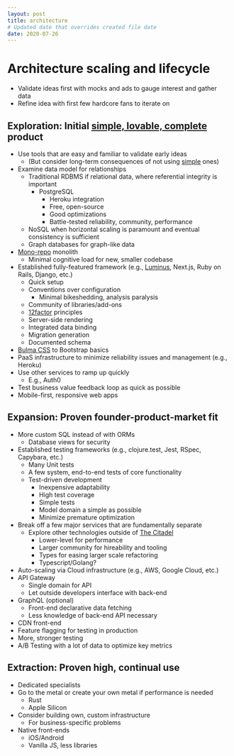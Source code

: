 ```yaml
---
layout: post
title: architecture
# Updated date that overrides created file date
date: 2020-07-26
---
```


# Architecture scaling and lifecycle

* Validate ideas first with mocks and ads to gauge interest and gather data
* Refine idea with first few hardcore fans to iterate on

## Exploration: Initial [simple, lovable, complete](https://blog.asmartbear.com/slc.html) product
* Use tools that are easy and familiar to validate early ideas
  * (But consider long-term consequences of not using [simple](https://www.youtube.com/watch?v=rI8tNMsozo0) ones)
* Examine data model for relationships
  * Traditional RDBMS if relational data, where referential integrity is important
    * PostgreSQL
      * Heroku integration
      * Free, open-source
      * Good optimizations
      * Battle-tested reliability, community, performance
  * NoSQL when horizontal scaling is paramount and eventual consistency is sufficient
  * Graph databases for graph-like data
* [Mono-repo](https://danluu.com/monorepo/) monolith
  * Minimal cognitive load for new, smaller codebase
* Established fully-featured framework (e.g., [Luminus](https://luminusweb.com), Next.js, Ruby on Rails, Django, etc.)
  * Quick setup
  * Conventions over configuration
    * Minimal bikeshedding, analysis paralysis
  * Community of libraries/add-ons
  * [12factor](https://12factor.net) principles
  * Server-side rendering
  * Integrated data binding
  * Migration generation
  * Documented schema
* [Bulma CSS](https://bulma.io) to Bootstrap basics
* PaaS infrastructure to minimize reliability issues and management (e.g., Heroku)
* Use other services to ramp up quickly
  * E.g., Auth0
* Test business value feedback loop as quick as possible
* Mobile-first, responsive web apps

## Expansion: Proven founder-product-market fit
* More custom SQL instead of with ORMs
  * Database views for security
* Established testing frameworks (e.g., clojure.test, Jest, RSpec, Capybara, etc.)
  * Many Unit tests
  * A few system, end-to-end tests of core functionality
  * Test-driven development
    * Inexpensive adaptability
    * High test coverage
    * Simple tests
    * Model domain a simple as possible
    * Minimize premature optimization
* Break off a few major services that are fundamentally separate
  * Explore other technologies outside of [The Citadel](https://m.signalvnoise.com/the-majestic-monolith-can-become-the-citadel/)
    * Lower-level for performance
    * Larger community for hireability and tooling
    * Types for easing larger scale refactoring
    * Typescript/Golang?
* Auto-scaling via Cloud infrastructure (e.g., AWS, Google Cloud, etc.)
* API Gateway
  * Single domain for API
  * Let outside developers interface with back-end
* GraphQL (optional)
  * Front-end declarative data fetching
  * Less knowledge of back-end API necessary
* CDN front-end
* Feature flagging for testing in production
* More, stronger testing
* A/B Testing with a lot of data to optimize key metrics

## Extraction: Proven high, continual use
* Dedicated specialists
* Go to the metal or create your own metal if performance is needed
  * Rust
  * Apple Silicon
* Consider building own, custom infrastructure
  * For business-specific problems
* Native front-ends
  * iOS/Android
  * Vanilla JS, less libraries
